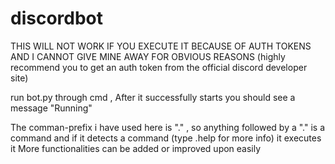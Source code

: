 # discordbot

THIS WILL NOT WORK IF YOU EXECUTE IT BECAUSE OF AUTH TOKENS AND I CANNOT GIVE MINE AWAY FOR OBVIOUS REASONS (highly recommend you to get an auth token from the official discord developer site) 


run bot.py through cmd ,
After it successfully starts you should see a message "Running"


The comman-prefix i have used here is "." , so anything followed by a "." is a command and if it detects a command (type .help for more info) it executes it
More functionalities can be added or improved upon easily



